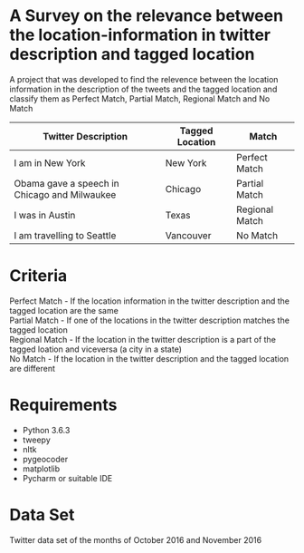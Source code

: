 # A Survey on the relevance between the location-information in twitter description and tagged location
A project that was developed to find the relevence between the location information in the description of the tweets and the tagged location and classify them as Perfect Match, Partial Match, Regional Match and No Match

| Twitter Description  | Tagged Location | Match |
| ------------- | ------------- | ------------- |
| I am in New York  | New York  | Perfect Match  |
| Obama gave a speech in Chicago  and Milwaukee | Chicago  | Partial Match  |
| I was in Austin  | Texas  | Regional Match  |
| I am travelling to Seattle  | Vancouver  | No Match  |

# Criteria
Perfect Match - If the location information in the twitter description and the tagged location are the same \
Partial Match - If one of the locations in the twitter description matches the tagged location \
Regional Match - If the location in the twitter description is a part of the tagged loation and viceversa (a city in a state) \
No Match - If the location in the twitter description and the tagged location are different

# Requirements
* Python 3.6.3
* tweepy
* nltk
* pygeocoder
* matplotlib
* Pycharm or suitable IDE

# Data Set
Twitter data set of the months of October 2016 and November 2016
